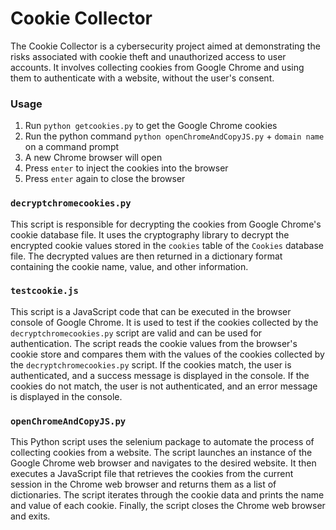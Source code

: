# Cookie Collector

The Cookie Collector is a cybersecurity project aimed at demonstrating the risks associated with cookie theft and unauthorized access to user accounts. It involves collecting cookies from Google Chrome and using them to authenticate with a website, without the user's consent. 

### Usage
1. Run `python getcookies.py` to get the Google Chrome cookies 
2. Run the python command `python openChromeAndCopyJS.py` + `domain name` on a command prompt
3. A new Chrome browser will open
4. Press `enter` to inject the cookies into the browser
5. Press `enter` again to close the browser


### `decryptchromecookies.py`

This script is responsible for decrypting the cookies from Google Chrome's cookie database file. It uses the cryptography library to decrypt the encrypted cookie values stored in the `cookies` table of the `Cookies` database file. The decrypted values are then returned in a dictionary format containing the cookie name, value, and other information.

### `testcookie.js`

This script is a JavaScript code that can be executed in the browser console of Google Chrome. It is used to test if the cookies collected by the `decryptchromecookies.py` script are valid and can be used for authentication. The script reads the cookie values from the browser's cookie store and compares them with the values of the cookies collected by the `decryptchromecookies.py` script. If the cookies match, the user is authenticated, and a success message is displayed in the console. If the cookies do not match, the user is not authenticated, and an error message is displayed in the console.

### `openChromeAndCopyJS.py`

This Python script uses the selenium package to automate the process of collecting cookies from a website. The script launches an instance of the Google Chrome web browser and navigates to the desired website. It then executes a JavaScript file that retrieves the cookies from the current session in the Chrome web browser and returns them as a list of dictionaries. The script iterates through the cookie data and prints the name and value of each cookie. Finally, the script closes the Chrome web browser and exits.
